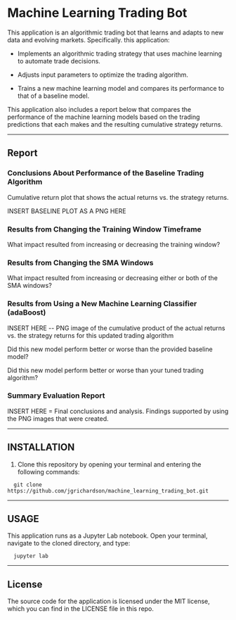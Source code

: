 # Machine Learning Trading Bot

This application is an algorithmic trading bot that learns and adapts to new data and evolving markets. Specifically. this application:

* Implements an algorithmic trading strategy that uses machine learning to automate trade decisions.

* Adjusts input parameters to optimize the trading algorithm.

* Trains a new machine learning model and compares its performance to that of a baseline model.

This application also includes a report below that compares the performance of the machine learning models based on the trading predictions that each makes and the resulting cumulative strategy returns.

---

## Report

### Conclusions About Performance of the Baseline Trading Algorithm

Cumulative return plot that shows the actual returns vs. the strategy returns.

INSERT BASELINE PLOT AS A PNG HERE



### Results from Changing the Training Window Timeframe

What impact resulted from increasing or decreasing the training window?




### Results from Changing the SMA Windows

What impact resulted from increasing or decreasing either or both of the SMA windows?




### Results from Using a New Machine Learning Classifier (adaBoost)


INSERT HERE -- PNG image of the cumulative product of the actual returns vs. the strategy returns for this updated trading algorithm

Did this new model perform better or worse than the provided baseline model? 


Did this new model perform better or worse than your tuned trading algorithm?

### Summary Evaluation Report

INSERT HERE = Final conclusions and analysis. Findings supported by using the PNG images that were created.


---


## INSTALLATION

1. Clone this repository by opening your terminal and entering the following commands:

```
  git clone https://github.com/jgrichardson/machine_learning_trading_bot.git
```

---

## USAGE

This application runs as a Jupyter Lab notebook. Open your terminal, navigate to the cloned directory, and type:

```
  jupyter lab
```

---

## License

The source code for the application is licensed under the MIT license, which you can find in the LICENSE file in this repo.

